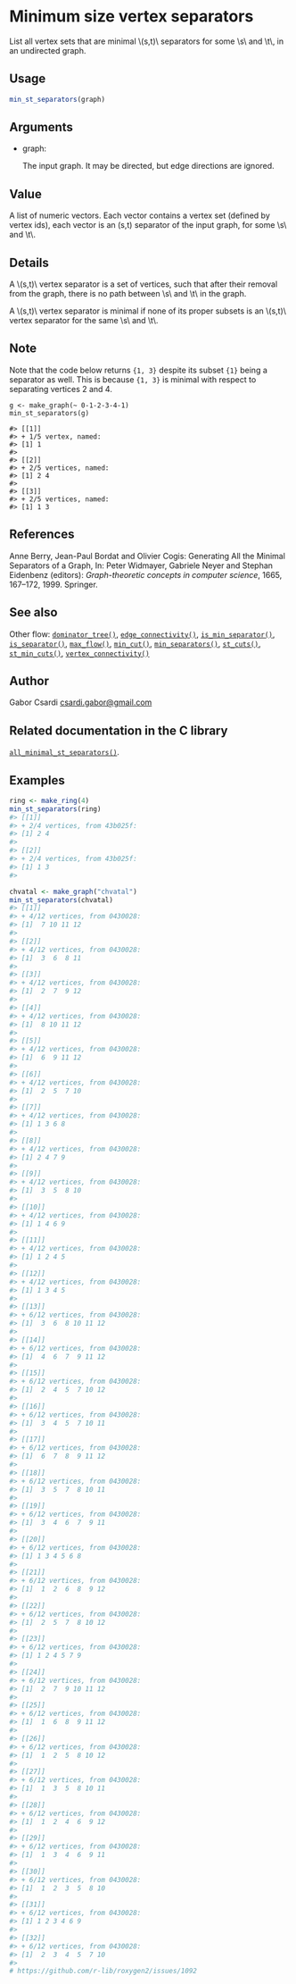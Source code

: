 # Minimum size vertex separators

List all vertex sets that are minimal \\(s,t)\\ separators for some
\\s\\ and \\t\\, in an undirected graph.

## Usage

``` r
min_st_separators(graph)
```

## Arguments

- graph:

  The input graph. It may be directed, but edge directions are ignored.

## Value

A list of numeric vectors. Each vector contains a vertex set (defined by
vertex ids), each vector is an (s,t) separator of the input graph, for
some \\s\\ and \\t\\.

## Details

A \\(s,t)\\ vertex separator is a set of vertices, such that after their
removal from the graph, there is no path between \\s\\ and \\t\\ in the
graph.

A \\(s,t)\\ vertex separator is minimal if none of its proper subsets is
an \\(s,t)\\ vertex separator for the same \\s\\ and \\t\\.

## Note

Note that the code below returns `{1, 3}` despite its subset `{1}` being
a separator as well. This is because `{1, 3}` is minimal with respect to
separating vertices 2 and 4.

    g <- make_graph(~ 0-1-2-3-4-1)
    min_st_separators(g)

    #> [[1]]
    #> + 1/5 vertex, named:
    #> [1] 1
    #>
    #> [[2]]
    #> + 2/5 vertices, named:
    #> [1] 2 4
    #>
    #> [[3]]
    #> + 2/5 vertices, named:
    #> [1] 1 3

## References

Anne Berry, Jean-Paul Bordat and Olivier Cogis: Generating All the
Minimal Separators of a Graph, In: Peter Widmayer, Gabriele Neyer and
Stephan Eidenbenz (editors): *Graph-theoretic concepts in computer
science*, 1665, 167–172, 1999. Springer.

## See also

Other flow:
[`dominator_tree()`](https://r.igraph.org/reference/dominator_tree.md),
[`edge_connectivity()`](https://r.igraph.org/reference/edge_connectivity.md),
[`is_min_separator()`](https://r.igraph.org/reference/is_min_separator.md),
[`is_separator()`](https://r.igraph.org/reference/is_separator.md),
[`max_flow()`](https://r.igraph.org/reference/max_flow.md),
[`min_cut()`](https://r.igraph.org/reference/min_cut.md),
[`min_separators()`](https://r.igraph.org/reference/min_separators.md),
[`st_cuts()`](https://r.igraph.org/reference/st_cuts.md),
[`st_min_cuts()`](https://r.igraph.org/reference/st_min_cuts.md),
[`vertex_connectivity()`](https://r.igraph.org/reference/vertex_connectivity.md)

## Author

Gabor Csardi <csardi.gabor@gmail.com>

## Related documentation in the C library

[`all_minimal_st_separators()`](https://igraph.org/c/html/latest/igraph-Separators.html#igraph_all_minimal_st_separators).

## Examples

``` r
ring <- make_ring(4)
min_st_separators(ring)
#> [[1]]
#> + 2/4 vertices, from 43b025f:
#> [1] 2 4
#> 
#> [[2]]
#> + 2/4 vertices, from 43b025f:
#> [1] 1 3
#> 

chvatal <- make_graph("chvatal")
min_st_separators(chvatal)
#> [[1]]
#> + 4/12 vertices, from 0430028:
#> [1]  7 10 11 12
#> 
#> [[2]]
#> + 4/12 vertices, from 0430028:
#> [1]  3  6  8 11
#> 
#> [[3]]
#> + 4/12 vertices, from 0430028:
#> [1]  2  7  9 12
#> 
#> [[4]]
#> + 4/12 vertices, from 0430028:
#> [1]  8 10 11 12
#> 
#> [[5]]
#> + 4/12 vertices, from 0430028:
#> [1]  6  9 11 12
#> 
#> [[6]]
#> + 4/12 vertices, from 0430028:
#> [1]  2  5  7 10
#> 
#> [[7]]
#> + 4/12 vertices, from 0430028:
#> [1] 1 3 6 8
#> 
#> [[8]]
#> + 4/12 vertices, from 0430028:
#> [1] 2 4 7 9
#> 
#> [[9]]
#> + 4/12 vertices, from 0430028:
#> [1]  3  5  8 10
#> 
#> [[10]]
#> + 4/12 vertices, from 0430028:
#> [1] 1 4 6 9
#> 
#> [[11]]
#> + 4/12 vertices, from 0430028:
#> [1] 1 2 4 5
#> 
#> [[12]]
#> + 4/12 vertices, from 0430028:
#> [1] 1 3 4 5
#> 
#> [[13]]
#> + 6/12 vertices, from 0430028:
#> [1]  3  6  8 10 11 12
#> 
#> [[14]]
#> + 6/12 vertices, from 0430028:
#> [1]  4  6  7  9 11 12
#> 
#> [[15]]
#> + 6/12 vertices, from 0430028:
#> [1]  2  4  5  7 10 12
#> 
#> [[16]]
#> + 6/12 vertices, from 0430028:
#> [1]  3  4  5  7 10 11
#> 
#> [[17]]
#> + 6/12 vertices, from 0430028:
#> [1]  6  7  8  9 11 12
#> 
#> [[18]]
#> + 6/12 vertices, from 0430028:
#> [1]  3  5  7  8 10 11
#> 
#> [[19]]
#> + 6/12 vertices, from 0430028:
#> [1]  3  4  6  7  9 11
#> 
#> [[20]]
#> + 6/12 vertices, from 0430028:
#> [1] 1 3 4 5 6 8
#> 
#> [[21]]
#> + 6/12 vertices, from 0430028:
#> [1]  1  2  6  8  9 12
#> 
#> [[22]]
#> + 6/12 vertices, from 0430028:
#> [1]  2  5  7  8 10 12
#> 
#> [[23]]
#> + 6/12 vertices, from 0430028:
#> [1] 1 2 4 5 7 9
#> 
#> [[24]]
#> + 6/12 vertices, from 0430028:
#> [1]  2  7  9 10 11 12
#> 
#> [[25]]
#> + 6/12 vertices, from 0430028:
#> [1]  1  6  8  9 11 12
#> 
#> [[26]]
#> + 6/12 vertices, from 0430028:
#> [1]  1  2  5  8 10 12
#> 
#> [[27]]
#> + 6/12 vertices, from 0430028:
#> [1]  1  3  5  8 10 11
#> 
#> [[28]]
#> + 6/12 vertices, from 0430028:
#> [1]  1  2  4  6  9 12
#> 
#> [[29]]
#> + 6/12 vertices, from 0430028:
#> [1]  1  3  4  6  9 11
#> 
#> [[30]]
#> + 6/12 vertices, from 0430028:
#> [1]  1  2  3  5  8 10
#> 
#> [[31]]
#> + 6/12 vertices, from 0430028:
#> [1] 1 2 3 4 6 9
#> 
#> [[32]]
#> + 6/12 vertices, from 0430028:
#> [1]  2  3  4  5  7 10
#> 
# https://github.com/r-lib/roxygen2/issues/1092
```

